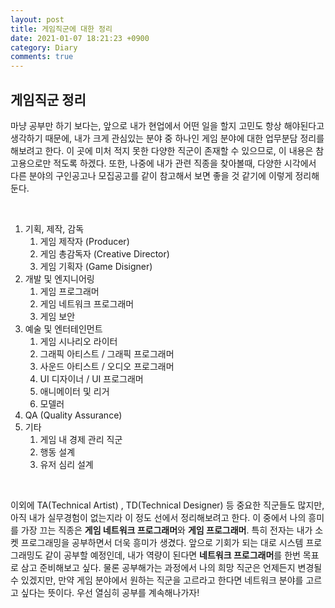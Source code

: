 ```yaml
---
layout: post
title: 게임직군에 대한 정리
date: 2021-01-07 18:21:23 +0900
category: Diary
comments: true
---
```


## 게임직군 정리

마냥 공부만 하기 보다는, 앞으로 내가 현업에서 어떤 일을 할지 고민도 항상 해야된다고 생각하기 때문에, 내가 크게 관심있는 분야 중 하나인 게임 분야에 대한 업무분담 정리를 해보려고 한다. 이 곳에 미처 적지 못한 다양한 직군이 존재할 수 있으므로, 이 내용은 참고용으로만 적도록 하겠다. 또한, 나중에 내가 관련 직종을 찾아볼때, 다양한 시각에서 다른 분야의 구인공고나 모집공고를 같이 참고해서 보면 좋을 것 같기에 이렇게 정리해둔다.

<br/>

1. 기획, 제작, 감독
    1. 게임 제작자 (Producer)
    2. 게임 총감독자 (Creative Director)
    3. 게임 기획자 (Game Disigner)
2. 개발 및 엔지니어링
    1. 게임 프로그래머
    2. 게임 네트워크 프로그래머
    3. 게임 보안
3. 예술 및 엔터테인먼트
    1. 게임 시나리오 라이터
    2. 그래픽 아티스트 / 그래픽 프로그래머
    3. 사운드 아티스트 / 오디오 프로그래머
    4. UI 디자이너 / UI 프로그래머
    5. 애니메이터 및 리거
    6. 모델러
4. QA (Quality Assurance)
5. 기타
    1. 게임 내 경제 관리 직군
    2. 행동 설계
    3. 유저 심리 설계

<br/>

이외에 TA(Technical Artist) , TD(Technical Designer) 등 중요한 직군들도 많지만, 아직 내가 실무경험이 없는지라 이 정도 선에서 정리해보려고 한다. 이 중에서 나의 흥미를 가장 끄는 직종은 **게임 네트워크 프로그래머**와 **게임 프로그래머**. 특히 전자는 내가 소켓 프로그래밍을 공부하면서 더욱 흥미가 생겼다. 앞으로 기회가 되는 대로 시스템 프로그래밍도 같이 공부할 예정인데, 내가 역량이 된다면 **네트워크 프로그래머**를 한번 목표로 삼고 준비해보고 싶다. 물론 공부해가는 과정에서 나의 희망 직군은 언제든지 변경될 수 있겠지만, 만약 게임 분야에서 원하는 직군을 고르라고 한다면 네트워크 분야를 고르고 싶다는 뜻이다. 우선 열심히 공부를 계속해나가자!